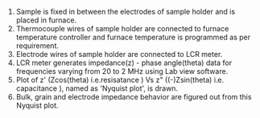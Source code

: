 1) Sample is fixed in between the electrodes of sample holder and is placed in furnace.<br>
2) Thermocouple wires of sample holder are connected to furnace temperature controller and furnace temperature is programmed as per requirement.<br>
3) Electrode wires of sample holder are connected to LCR meter.<br>
4) LCR meter generates impedance(z) - phase angle(theta) data for frequencies varying from 20 to 2 MHz using Lab view software.<br>
5) Plot of z' (Zcos(theta) i.e.resisatance ) Vs z" ((-)Zsin(theta) i.e. capacitance ), named as 'Nyquist plot', is drawn.<br>
6) Bulk, grain and electrode impedance behavior are figured out from this Nyquist plot.
